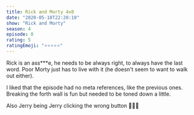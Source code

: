 ```yaml
--- 
title: Rick and Morty 4x8 
date: "2020-05-18T22:20:10" 
show: "Rick and Morty" 
season: 4 
episode: 8 
rating: 5 
ratingEmoji: "⭐️⭐️⭐️⭐️⭐️" 
---
```


Rick is an ass***e, he needs to be always right, to always have the last word. Poor Morty just has to live with it (he doesn't seem to want to walk out either).

I liked that the episode had no meta references, like the previous ones. Breaking the forth wall is fun but needed to be toned down a little.

Also Jerry being Jerry clicking the wrong button 🤦🏻‍♂️
